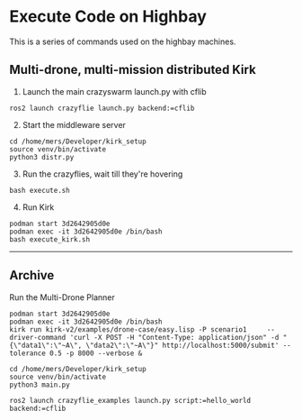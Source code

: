 # Execute Code on Highbay

This is a series of commands used on the highbay machines.

## Multi-drone, multi-mission distributed Kirk

1. Launch the main crazyswarm launch.py with cflib

```
ros2 launch crazyflie launch.py backend:=cflib
```

2. Start the middleware server

```
cd /home/mers/Developer/kirk_setup
source venv/bin/activate
python3 distr.py
```

3. Run the crazyflies, wait till they're hovering

```
bash execute.sh
```

4. Run Kirk

```
podman start 3d2642905d0e
podman exec -it 3d2642905d0e /bin/bash
bash execute_kirk.sh
```

--------------------------------------

## Archive

Run the Multi-Drone Planner

```
podman start 3d2642905d0e
podman exec -it 3d2642905d0e /bin/bash
kirk run kirk-v2/examples/drone-case/easy.lisp -P scenario1     --driver-command 'curl -X POST -H "Content-Type: application/json" -d "{\"data1\":\"~A\", \"data2\":\"~A\"}" http://localhost:5000/submit' --tolerance 0.5 -p 8000 --verbose &
```

```
cd /home/mers/Developer/kirk_setup
source venv/bin/activate
python3 main.py
```

```
ros2 launch crazyflie_examples launch.py script:=hello_world backend:=cflib
```
